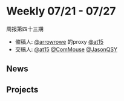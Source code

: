 # Weekly 07/21 - 07/27

周报第四十三期

- 催稿人:
  [@arrowrowe][mie] 的proxy [@at15][at15]
- 交稿人:
  [@at15][at15]
  [@ComMouse][dou]
  [@JasonQSY][qsy]

[at15]: https://github.com/at15
[mie]: https://github.com/arrowrowe
[dou]: https://github.com/ComMouse
[gaocegege]: https://github.com/gaocegege
[swaylq]: https://github.com/swaylq
[luke]: https://github.com/LukeXuan
[qsy]: https://github.com/JasonQSY

## News

## Projects

